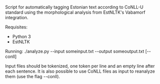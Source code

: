 Script for automatically tagging Estonian text according to CoNLL-U standard using the morphological analysis from EstNLTK's Vabamorf integration.

Requisites:
- Python 3
- EstNLTK

Running:
./analyze.py --input someinput.txt --output someoutput.txt [--conll]

Input files should be tokenized, one token per line and an empty line after each sentence. It is also possible to use CoNLL files as input to reanalyze them (use the flag --conll).
